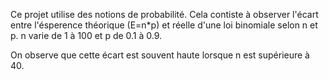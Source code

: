 Ce projet utilise des notions de probabilité.
Cela contiste à observer l'écart entre l'ésperence théorique (E=n*p) et réelle d'une loi binomiale selon n et p.
n varie de 1 à 100  et p de 0.1 à 0.9.

On observe que cette écart est souvent haute lorsque n est supérieure à 40.
